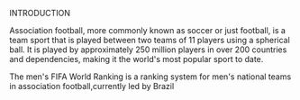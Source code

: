 INTRODUCTION

Association football, more commonly known as soccer or just football, is a team sport that is played between two teams of 11 players using a spherical ball. It is played by approximately 250 million players in over 200 countries and dependencies, making it the world's most popular sport to date.

The men's FIFA World Ranking is a ranking system for men's national teams in association football,currently led by Brazil


